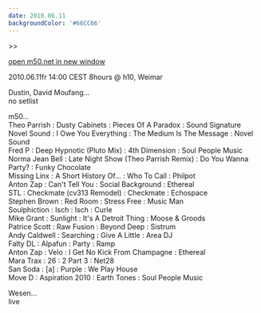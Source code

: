 ```yaml
---
date: 2010.06.11
backgroundColor: '#66CC66'
---
```


\>>

[open m50.net in new window  
](http://m50.net/)  

2010.06.11fr 14:00 CEST 8hours @ h10, Weimar  

Dustin, David Moufang...  
no setlist  

m50...  
Theo Parrish : Dusty Cabinets : Pieces Of A Paradox : Sound Signature  
Novel Sound : I Owe You Everything : The Medium Is The Message : Novel Sound  
Fred P : Deep Hypnotic (Pluto Mix) : 4th Dimension : Soul People Music  
Norma Jean Bell : Late Night Show (Theo Parrish Remix) : Do You Wanna Party? : Funky Chocolate  
Missing Linx : A Short History Of... : Who To Call : Philpot  
Anton Zap : Can't Tell You : Social Background : Ethereal  
STL : Checkmate (cv313 Remodel) : Checkmate : Echospace  
Stephen Brown : Red Room : Stress Free : Music Man  
Soulphiction : Isch : Isch : Curle  
Mike Grant : Sunlight : It's A Detroit Thing : Moose & Groods  
Patrice Scott : Raw Fusion : Beyond Deep : Sistrum  
Andy Caldwell : Searching : Give A Little : Area DJ  
Falty DL : Alpafun : Party : Ramp  
Anton Zap : Velo : I Get No Kick From Champagne : Ethereal  
Mara Trax : 26 : 2 Part 3 : Net28  
San Soda : \[a\] : Purple : We Play House  
Move D : Aspiration 2010 : Earth Tones : Soul People Music  

Wesen...  
live